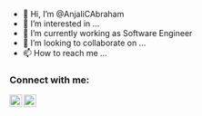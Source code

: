 - 👋 Hi, I’m @AnjaliCAbraham
- 👀 I’m interested in ...
- 🌱 I’m currently working as Software Engineer
- 💞️ I’m looking to collaborate on ...
- 📫 How to reach me ...

### Connect with me:

[<img align="left" alt="Anjali C Abraham | LinkedIn" width="22px" src="https://cdn.jsdelivr.net/npm/simple-icons@v3/icons/linkedin.svg" />][linkedin]
[<img align="left" alt="Anjali C Abraham | Twitter" width="22px" src="https://cdn.jsdelivr.net/npm/simple-icons@v3/icons/twitter.svg" />][Twitter]




<!---
AnjaliCAbraham/AnjaliCAbraham is a ✨ special ✨ repository because its `README.md` (this file) appears on your GitHub profile.
You can click the Preview link to take a look at your changes.
--->
[linkedin]: https://www.linkedin.com/in/anjali-c-abraham-b737aa213/

[Twitter]: https://twitter.com/AnjaliCAbraham
